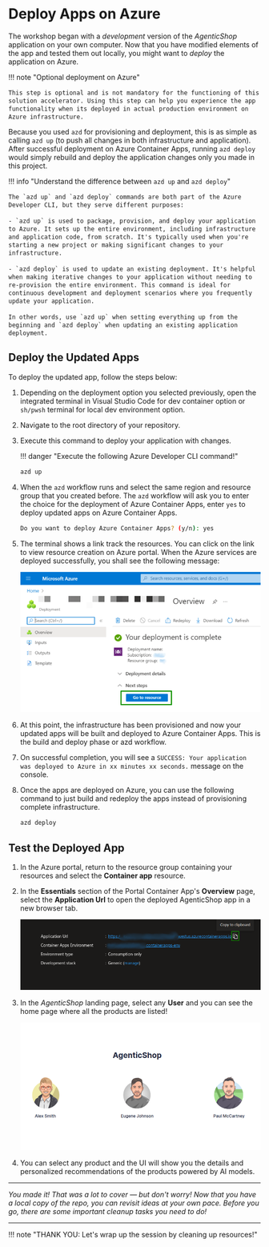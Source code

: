 # Deploy Apps on Azure

The workshop began with a _development_ version of the _AgenticShop_ application on your own computer. Now that you have modified elements of the app and tested them out locally, you might want to _deploy_ the application on Azure. 

!!! note "Optional deployment on Azure"

    This step is optional and is not mandatory for the functioning of this solution accelerator. Using this step can help you experience the app functionality when its deployed in actual production environment on Azure infrastructure.

Because you used `azd` for provisioning and deployment, this is as simple as calling `azd up` (to push all changes in both infrastructure and application). After successful deployment on Azure Container Apps, running `azd deploy` would simply rebuild and deploy the application changes only you made in this project.

!!! info "Understand the difference between `azd up` and `azd deploy`"

    The `azd up` and `azd deploy` commands are both part of the Azure Developer CLI, but they serve different purposes:

    - `azd up` is used to package, provision, and deploy your application to Azure. It sets up the entire environment, including infrastructure and application code, from scratch. It's typically used when you're starting a new project or making significant changes to your infrastructure.

    - `azd deploy` is used to update an existing deployment. It's helpful when making iterative changes to your application without needing to re-provision the entire environment. This command is ideal for continuous development and deployment scenarios where you frequently update your application.

    In other words, use `azd up` when setting everything up from the beginning and `azd deploy` when updating an existing application deployment.

## Deploy the Updated Apps

To deploy the updated app, follow the steps below:

1. Depending on the deployment option you selected previously, open the integrated terminal in Visual Studio Code for dev container option or `sh/pwsh` terminal for local dev environment option.

2. Navigate to the root directory of your repository.

3. Execute this command to deploy your application with changes.

    !!! danger "Execute the following Azure Developer CLI command!"

    ```bash title=""
    azd up
    ```

4. When the `azd` workflow runs and select the same region and resource group that you created before. The `azd` workflow will ask you to enter the choice for the deployment of Azure Container Apps, enter `yes` to deploy updated apps on Azure Container Apps. 

    ```bash title=""
    Do you want to deploy Azure Container Apps? (y/n): yes
    ```

5. The terminal shows a link track the resources. You can click on the link to view resource creation on Azure portal. When the Azure services are deployed successfully, you shall see the following message: 

    ![track-resources](../img/deploy-success.png)

6. At this point, the infrastructure has been provisioned and now your updated apps will be built and deployed to Azure Container Apps. This is the build and deploy phase or azd workflow.

7. On successful completion, you will see a `SUCCESS: Your application was deployed to Azure in xx minutes xx seconds.` message on the console.

8. Once the apps are deployed on Azure, you can use the following command to just build and redeploy the apps instead of provisioning complete infrastructure.

    ```bash title=""
    azd deploy
    ```

## Test the Deployed App

1. In the Azure portal, return to the resource group containing your resources and select the **Container app** resource.


2. In the **Essentials** section of the Portal Container App's **Overview** page, select the **Application Url** to open the deployed AgenticShop app in a new browser tab.

    ![appurl](../img/app-url.png)

3. In the _AgenticShop_ landing page, select any **User** and you can see the home page where all the products are listed!

    ![users](../img/users.png)

4. You can select any product and the UI will show you the details and personalized recommendations of the products powered by AI models.

---

_You made it! That was a lot to cover — but don't worry! Now that you have a local copy of the repo, you can revisit ideas at your own pace. Before you go, there are some important cleanup tasks you need to do!_

---

!!! note "THANK YOU: Let's wrap up the session by cleaning up resources!"
